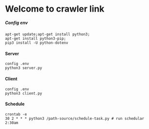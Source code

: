 # Welcome to crawler link
##### Config env
    apt-get update;apt-get install python3;
    apt-get install python3-pip;
    pip3 install -U python-dotenv
    
#### Server
    config .env
    python3 server.py
    
#### Client
    config .env
    python3 client.py
    
#### Schedule
    crontab -e
    30 2 * * * python3 /path-source/schedule-task.py # run schedular 2:30am